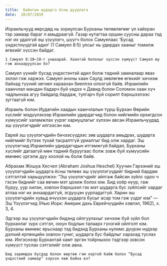 ```yaml
---
title:  Байнгын шударга ёсны дуудлага
date:  28/07/2019
---
```


Израильчууд өөрсдөд нь зориулсан Бурханы төлөвлөгөөг үл хайхран тэр замаар бараг л амьдраагүй. Газар нутагтаа оршин суусны дараа тэд нэг их удалгүй эш үзүүлэгч, шүүгч болох Самуелаас ‘Бусад үндэстнүүдтэй адил’ (1 Самуел 8:5) улсыг нь удирдах хааныг томилж өгөхийг хүссэн байдаг.

`1 Самуел 8:10–18-г уншаарай. Хаантай болохыг хүссэн хүмүүст Самуел юу гэж анхааруулсан бэ?`

Самуел үүнийг бусад үндэстэнтэй адил болж тэдний замналаар явах эхлэл гэж харжээ. Самуел анхны хаан Саулд зөвлөгөө өгөхийг хичээж байхад түүний зөгнөл хараахан биеллээ олоогүй байв. Израилийн хаанчлал мандан бадарч буй үедээ ч Давид болон Соломон хаан хүч чадлынхаа агуу байдалд бардаж, тулгарч буй сорилт бэрхшээлээс зугтаагүй юм.

Израиль болон Иудагийн хаадын хаанчлалын турш Бурхан Өөрийн хүслийг мэдүүлэхээр Израилийн удирдагчид болон нийгмийн орхигдсон хүмүүсийг халамжлах үүрэг хариуцлагыг хүлээн авсан Израильчуудад эш үзүүлэгчдийг илгээсэн юм.

Еврей эш үзүүлэгчдийн бичээсүүдээс зөв шударга амьдрах, шударга нийгмийг бүтээх тухай тасралтгүй уриалгыг бид олж хардаг. Эш үзүүлэгчид Израилийн удирдагчдын итгэмжгүй байдал, Бурханы хүслийг дагаагүй мөн тэдний буруугаас болж зовж буй хүмүүсийн өмнөөс үргэлж дуу хоолой нь болж байв.

Абрахам Жошуа Хесчел (Abraham Joshua Heschel) Хуучин Гэрээний эш үзүүлэгчдийн шударга ёсны төлөөх эш үзүүллэгүүдийг бидний бардам сэтгэлтэй харьцуулжээ: “Эш үзүүлэгчдийг айлгаж байсан зүйлс одоо ч гэсэн биднийг саа өвчин мэт цохиж болох юм. Бид хоёр нүүр, гаж буруу, уур хилэн, зовлон бэрхшээл гэх мэт шударга бус зүйлсийг хардаг атлаа нэг их анхаардаггүй, эгдүүцэн уурладаггүй. Харин эш үзүүлэгчдийн хувьд өчүүхэн шударга бусыг асар том гэж үздэг юм” — Эш Үзүүлэгчид (Нью Иорк: Америк дахь Еврейчүүдийн хэвлэл, 1962), х. 3, 4.

Эдгээр эш үзүүлэгчдийн бидэнд ойлгуулахыг хичээж буй зүйл бол бурханлаг зүрх сэтгэл, оюун бодлын талаарх гүнзгий ойлголт юм. Бурханы өмнөөс ярьснаар тэд бидэнд Бурханы нулимс дүүрэн нүдээр дэлхий ертөнцийн зовлон гуниг, шударга бус байдлыг харахад туслах юм. Ингэснээр Бурхантай хамт эргэн тойрныхоо тэдгээр зовсон хүмүүст туслах сэтгэлийг олж авна.

`Бид заримдаа бусдад болон өөртөө гэм хортой байж болох “Бусад үндэстний замаар” хэрхэн явж байна вэ?`